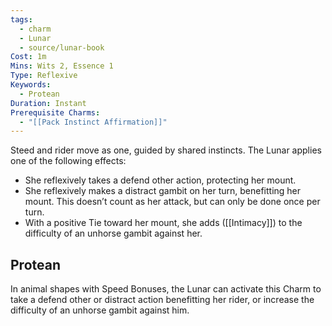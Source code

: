 ```yaml
---
tags:
  - charm
  - Lunar
  - source/lunar-book
Cost: 1m
Mins: Wits 2, Essence 1
Type: Reflexive
Keywords:
  - Protean
Duration: Instant
Prerequisite Charms:
  - "[[Pack Instinct Affirmation]]"
---
```

Steed and rider move as one, guided by shared instincts. The Lunar applies one of the following effects: 
-  She reflexively takes a defend other action, protecting her mount. 
-  She reflexively makes a distract gambit on her turn, benefitting her mount. This doesn’t count as her attack, but can only be done once per turn. 
-  With a positive Tie toward her mount, she adds ([[Intimacy]]) to the difficulty of an unhorse gambit against her. 
## Protean 

In animal shapes with Speed Bonuses, the Lunar can activate this Charm to take a defend other or distract action benefitting her rider, or increase the difficulty of an unhorse gambit against him.